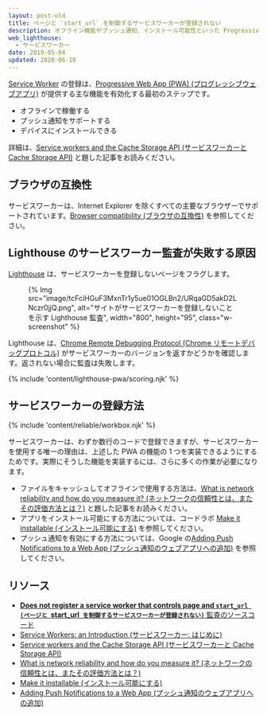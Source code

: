 ```yaml
---
layout: post-old
title: ページと `start_url` を制御するサービスワーカーが登録されない
description: オフライン機能やプッシュ通知、インストール可能性といった Progressive Web App (プログレッシブウェブアプリ) の機能をサポートするサービスワーカーを登録する方法について学びます。
web_lighthouse:
  - サービスワーカー
date: 2019-05-04
updated: 2020-06-10
---
```


[Service Worker](/service-workers-cache-storage/) の登録は、[Progressive Web App (PWA) (プログレッシブウェブアプリ)](/discover-installable) が提供する主な機能を有効化する最初のステップです。

- オフラインで稼働する
- プッシュ通知をサポートする
- デバイスにインストールできる

詳細は、[Service workers and the Cache Storage API (サービスワーカーと Cache Storage API)](/service-workers-cache-storage/) と題した記事をお読みください。

## ブラウザの互換性

サービスワーカーは、Internet Explorer を除くすべての主要なブラウザーでサポートされています。[Browser compatibility (ブラウザの互換性)](https://developer.mozilla.org/docs/Web/API/ServiceWorker#Browser_compatibility) を参照してください。

## Lighthouse のサービスワーカー監査が失敗する原因

[Lighthouse](https://developers.google.com/web/tools/lighthouse/) は、サービスワーカーを登録しないページをフラグします。

<figure class="w-figure">{% Img src="image/tcFciHGuF3MxnTr1y5ue01OGLBn2/URqaGD5akD2LNczr0jjQ.png", alt="サイトがサービスワーカーを登録しないことを示す Lighthouse 監査", width="800", height="95", class="w-screenshot" %}</figure>

Lighthouse は、[Chrome Remote Debugging Protocol (Chrome リモートデバッグプロトコル)](https://github.com/ChromeDevTools/devtools-protocol) がサービスワーカーのバージョンを返すかどうかを確認します。返されない場合に監査は失敗します。

{% include 'content/lighthouse-pwa/scoring.njk' %}

## サービスワーカーの登録方法

{% include 'content/reliable/workbox.njk' %}

サービスワーカーは、わずか数行のコードで登録できますが、サービスワーカーを使用する唯一の理由は、上述した PWA の機能の 1 つを実装できるようにするためです。実際にそうした機能を実装するには、さらに多くの作業が必要になります。

- ファイルをキャッシュしてオフラインで使用する方法は、[What is network reliability and how do you measure it? (ネットワークの信頼性とは、またその評価方法とは？)](/network-connections-unreliable) と題した記事をお読みください。
- アプリをインストール可能にする方法については、コードラボ [Make it installable (インストール可能にする)](/codelab-make-installable/) を参照してください。
- プッシュ通知を有効にする方法については、Google の[Adding Push Notifications to a Web App (プッシュ通知のウェブアプリへの追加)](https://codelabs.developers.google.com/codelabs/push-notifications) を参照してください。

## リソース

- [**Does not register a service worker that controls page and `start_url (ページと `start_url` を制御するサービスワーカーが登録されない)`** 監査のソースコード](https://github.com/GoogleChrome/lighthouse/blob/master/lighthouse-core/audits/service-worker.js)
- [Service Workers: an Introduction (サービスワーカー: はじめに)](https://developers.google.com/web/fundamentals/primers/service-workers)
- [Service workers and the Cache Storage API (サービスワーカーと Cache Storage API)](/service-workers-cache-storage/)
- [What is network reliability and how do you measure it? (ネットワークの信頼性とは、またその評価方法とは？)](/network-connections-unreliable)
- [Make it installable (インストール可能にする)](/codelab-make-installable/)
- [Adding Push Notifications to a Web App (プッシュ通知のウェブアプリへの追加)](https://codelabs.developers.google.com/codelabs/push-notifications)
